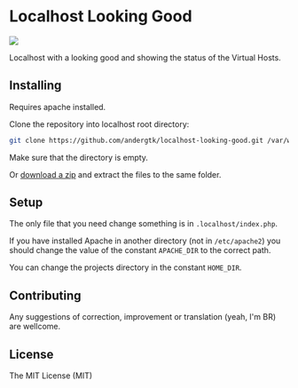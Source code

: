 # Localhost Looking Good

![](http://i.imgur.com/3OBpiSb.png)

Localhost with a looking good and showing the status of the Virtual Hosts.

## Installing

Requires apache installed.

Clone the repository into localhost root directory:

```bash
git clone https://github.com/andergtk/localhost-looking-good.git /var/www
```

Make sure that the directory is empty.

Or [download a zip](https://github.com/andergtk/localhost-looking-good/archive/master.zip) and extract the files to the same folder.

## Setup

The only file that you need change something is in `.localhost/index.php`.

If you have installed Apache in another directory (not in `/etc/apache2`) you should change the value of the constant `APACHE_DIR` to the correct path.

You can change the projects directory in the constant `HOME_DIR`.

## Contributing

Any suggestions of correction, improvement or translation (yeah, I'm BR) are wellcome.

## License

The MIT License (MIT)
